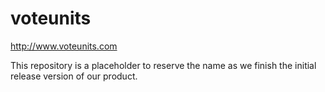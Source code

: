 # voteunits
http://www.voteunits.com

This repository is a placeholder to reserve the name as we finish the initial release version of our product.
